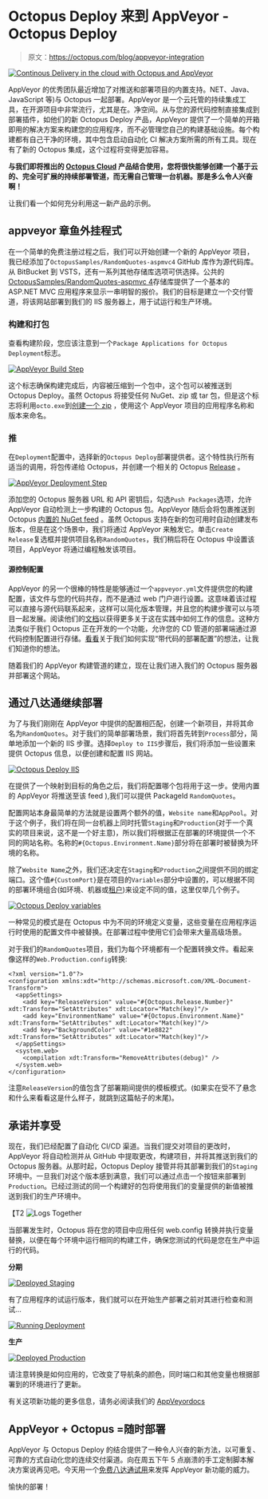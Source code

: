 # Octopus Deploy 来到 AppVeyor - Octopus Deploy

> 原文：<https://octopus.com/blog/appveyor-integration>

[![Continous Delivery in the cloud with Octopus and AppVeyor](img/ad5db351525cfd33b901127de6c5f7a2.png)](#)

AppVeyor 的优秀团队最近增加了对推送和部署项目的内置支持。NET、Java、JavaScript 等)与 Octopus 一起部署。AppVeyor 是一个云托管的持续集成工具，在开源项目中非常流行，尤其是在。净空间。从与您的源代码控制直接集成到部署插件，如他们的新 Octopus Deploy 产品，AppVeyor 提供了一个简单的开箱即用的解决方案来构建您的应用程序，而不必管理您自己的构建基础设施。每个构建都有自己干净的环境，其中包含启动自动化 CI 解决方案所需的所有工具。现在有了新的 Octopus 集成，这个过程将变得更加容易。

**与我们即将推出的 [Octopus Cloud](https://octopus.com/cloud) 产品结合使用，您将很快能够创建一个基于云的、完全可扩展的持续部署管道，而无需自己管理一台机器。那是多么令人兴奋啊！**

让我们看一个如何充分利用这一新产品的示例。

## appveyor 章鱼外挂程式

在一个简单的免费注册过程之后，我们可以开始创建一个新的 AppVeyor 项目，我已经添加了`OctopusSamples/RandomQuotes-aspmvc4` GitHub 库作为源代码库。从 BitBucket 到 VSTS，还有一系列其他存储库选项可供选择。公共的[OctopusSamples/RandomQuotes-aspmvc 4](https://github.com/OctopusSamples/RandomQuotes-aspmvc4)存储库提供了一个基本的 ASP.NET MVC 应用程序来显示一串明智的报价。我们的目标是建立一个交付管道，将该网站部署到我们的 IIS 服务器上，用于试运行和生产环境。

### 构建和打包

查看构建阶段，您应该注意到一个`Package Applications for Octopus Deployment`标志。

[![AppVeyor Build Step](img/a7efd48772cee0b2d6f13b255b60f396.png)](#)

这个标志确保构建完成后，内容被压缩到一个包中，这个包可以被推送到 Octopus Deploy。虽然 Octopus 将接受任何 NuGet、zip 或 tar 包，但是这个标志将利用`octo.exe`到[创建一个 zip](https://octopus.com/docs/packaging-applications/create-packages/) ，使用这个 AppVeyor 项目的应用程序名称和版本来命名。

### 推

在`Deployment`配置中，选择新的`Octopus Deploy`部署提供者。这个特性执行所有适当的调用，将包传递给 Octopus，并创建一个相关的 Octopus [Release](https://octopus.com/docs/releases) 。

[![AppVeyor Deployment Step](img/bf4b02067df014f92dba13cdf2ea764c.png)](#)

添加您的 Octopus 服务器 URL 和 API 密钥后，勾选`Push Packages`选项，允许 AppVeyor 自动检测上一步构建的 Octopus 包。AppVeyor 随后会将包裹推送到 Octopus [内置的 NuGet feed](https://octopus.com/docs/octopus-rest-api/examples/feeds/push-package-to-builtin-feed/) 。虽然 Octopus 支持在新的包可用时自动创建发布版本，但是在这个场景中，我们将通过 AppVeyor 来触发它。单击`Create Release`复选框并提供项目名称`RandomQuotes`，我们稍后将在 Octopus 中设置该项目，AppVeyor 将通过编程触发该项目。

#### 源控制配置

AppVeyor 的另一个很棒的特性是能够通过一个`appveyor.yml`文件提供您的构建配置，该文件与您的代码共存，而不是通过 web 门户进行设置。这意味着该过程可以直接与源代码联系起来，这样可以简化版本管理，并且您的构建步骤可以与项目一起发展。阅读他们的[文档](https://www.appveyor.com/docs/build-configuration/#appveyoryml-and-ui-coexistence)以获得更多关于这在实践中如何工作的信息。这种方法类似于我们 Octopus 正在开发的一个功能，允许您的 CD 管道的部署端通过源代码控制配置进行存储。[看看](https://github.com/OctopusDeploy/Specs/blob/master/ProcessAsCode/index.md)关于我们如何实现“带代码的部署配置”的想法，让我们知道你的想法。

随着我们的 AppVeyor 构建管道的建立，现在让我们进入我们的 Octopus 服务器并部署这个网站。

## 通过八达通继续部署

为了与我们刚刚在 AppVeyor 中提供的配置相匹配，创建一个新项目，并将其命名为`RandomQuotes`。对于我们的简单部署场景，我们将首先转到`Process`部分，简单地添加一个新的 IIS 步骤。选择`Deploy to IIS`步骤后，我们将添加一些设置来提供 Octopus 信息，以便创建和配置 IIS 网站。

[![Octopus Deploy IIS](img/193f00800079fd58bc92a9dc45fa7eee.png)](#)

在提供了一个映射到目标的角色之后，我们将配置哪个包将用于这一步。使用内置的 AppVeyor 将推送至该 feed ),我们可以提供 PackageId `RandomQuotes`。

配置网站本身最简单的方法就是设置两个额外的值，`Website name`和`AppPool`。对于这个例子，我们将在同一台机器上同时托管`Staging`和`Production`(对于一个真实的项目来说，这不是一个好主意)，所以我们将根据正在部署的环境提供一个不同的网站名称。名称的`#{Octopus.Environment.Name}`部分将在部署时被替换为环境的名称。

除了`Website Name`之外，我们还决定在`Staging`和`Production`之间提供不同的绑定端口。这个值`#{CustomPort}`是在项目的`Variables`部分中设置的，可以根据不同的部署环境组合(如环境、机器或[租户](https://octopus.com/docs/tenants))来设定不同的值，这里仅举几个例子。

[![Octopus Deploy variables](img/fa9185d2dc6c8a902621126580db2335.png)](#)

一种常见的模式是在 Octopus 中为不同的环境定义变量，这些变量在应用程序运行时使用的配置文件中被替换。在部署过程中使用它们会带来大量高级场景。

对于我们的`RandomQuotes`项目，我们为每个环境都有一个配置转换文件。看起来像这样的`Web.Production.config`转换:

```
<?xml version="1.0"?>
<configuration xmlns:xdt="http://schemas.microsoft.com/XML-Document-Transform">
  <appSettings>
    <add key="ReleaseVersion" value="#{Octopus.Release.Number}" xdt:Transform="SetAttributes" xdt:Locator="Match(key)"/>
    <add key="EnvironmentName" value="#{Octopus.Environment.Name}" xdt:Transform="SetAttributes" xdt:Locator="Match(key)"/>
    <add key="BackgroundColor" value="#1e8822" xdt:Transform="SetAttributes" xdt:Locator="Match(key)"/>
  </appSettings>
  <system.web>
    <compilation xdt:Transform="RemoveAttributes(debug)" />
  </system.web>
</configuration> 
```

注意`ReleaseVersion`的值包含了部署期间提供的模板模式。(如果实在受不了悬念和什么来看看这是什么样子，就跳到这篇帖子的末尾)。

## 承诺并享受

现在，我们已经配置了自动化 CI/CD 渠道。当我们提交对项目的更改时，AppVeyor 将自动检测并从 GitHub 中提取更改，构建项目，并将其推送到我们的 Octopus 服务器。从那时起，Octopus Deploy 接管并将其部署到我们的`Staging`环境中。一旦我们对这个版本感到满意，我们可以通过点击一个按钮来部署到`Production`。已经过测试的同一个构建好的包将使用我们的变量提供的新值被推送到我们的生产环境中。

【T2 ![Logs Together](img/65e2a89f7be83a7afa6811cdfded209d.png)

当部署发生时，Octopus 将在您的项目中应用任何 web.config 转换并执行变量替换，以便在每个环境中运行相同的构建工件，确保您测试的代码是您在生产中运行的代码。

**分期**

[![Deployed Staging](img/3fb935164ddca82e073e809d23d07a80.png)](#)

有了应用程序的试运行版本，我们就可以在开始生产部署之前对其进行检查和测试...

[![Running Deployment](img/df536dadc55bb1290081fa13eab75381.png)](#)

**生产**

[![Deployed Production](img/95c0fb432fc396b096778ec6228ec30f.png)](#)

请注意转换是如何应用的，它改变了导航条的颜色，同时端口和其他变量也根据部署到的环境进行了更新。

有关这项新功能的更多信息，请务必阅读我们的 [AppVeyordocs](https://octopus.com/docs/packaging-applications/build-servers/appveyor)

## AppVeyor + Octopus =随时部署

AppVeyor 与 Octopus Deploy 的结合提供了一种令人兴奋的新方法，以可重复、可靠的方式自动化您的连续交付渠道。向在周五下午 5 点崩溃的手工定制脚本解决方案说再见吧。今天用一个[免费八达通试用](https://octopus.com/licenses/trial)来发挥 AppVeyor 新功能的威力。

愉快的部署！